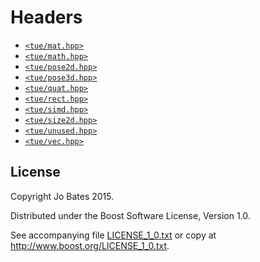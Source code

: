 Headers
=======
- [`<tue/mat.hpp>`](headers/mat.hpp)
- [`<tue/math.hpp>`](headers/math.hpp)
- [`<tue/pose2d.hpp>`](headers/pose2d.hpp)
- [`<tue/pose3d.hpp>`](headers/pose3d.hpp)
- [`<tue/quat.hpp>`](headers/quat.hpp)
- [`<tue/rect.hpp>`](headers/rect.hpp)
- [`<tue/simd.hpp>`](headers/simd.hpp)
- [`<tue/size2d.hpp>`](headers/size2d.hpp)
- [`<tue/unused.hpp>`](headers/unused.hpp)
- [`<tue/vec.hpp>`](headers/vec.hpp)

License
-------
Copyright Jo Bates 2015.

Distributed under the Boost Software License, Version 1.0.

See accompanying file [LICENSE_1_0.txt](../LICENSE_1_0.txt) or copy at
http://www.boost.org/LICENSE_1_0.txt.